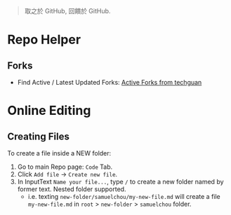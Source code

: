> 取之於 GitHub, 回饋於 GitHub.

# Repo Helper

## Forks

- Find Active / Latest Updated Forks: [Active Forks from techguan](https://techgaun.github.io/active-forks/index.html)

# Online Editing

## Creating Files

To create a file inside a NEW folder:

1. Go to main Repo page: `Code` Tab.
2. Click `Add file` -> `Create new file`.
3. In InputText `Name your file...`, type `/` to create a new folder named by former text. Nested folder supported.
   - i.e. texting `new-folder/samuelchou/my-new-file.md` will create a file `my-new-file.md` in `root` > `new-folder` > `samuelchou` folder.
 
